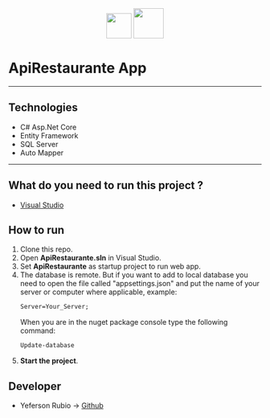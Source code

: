 <div align="center">
  

<img width="50px" src="https://cdn.jsdelivr.net/gh/devicons/devicon/icons/dotnetcore/dotnetcore-original.svg" />


<img width="60px" src="https://cdn.jsdelivr.net/gh/devicons/devicon/icons/microsoftsqlserver/microsoftsqlserver-plain-wordmark.svg" />

</div>

# ApiRestaurante App


<hr></hr>
<h2>Technologies</h2>
<ul>
  <li>C# Asp.Net Core</li>
  <li>Entity Framework</li>
  <li>SQL Server</li>
  <li>Auto Mapper</li>
</ul>
<hr></hr>

## What do you need to run this project ?
* [Visual Studio](https://visualstudio.microsoft.com)

<h2>How to run</h2>


1. Clone this repo.
2. Open **ApiRestaurante.sln** in Visual Studio.
3. Set **ApiRestaurante** as startup project to run web app.
4. The database is remote.
But if you want to add to local database you need to open the file called "appsettings.json" and put the name of your server or computer where applicable, example:
    ```cmd
    Server=Your_Server;
    ```
    When you are in the nuget package console type the following command:
    ````cmd
    Update-database
5. **Start the project**.

## Developer
- Yeferson Rubio -> [Github](https://github.com/YefersonR) 





